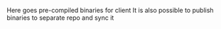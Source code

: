 Here goes pre-compiled binaries for client
It is also possible to publish binaries to separate repo and sync it